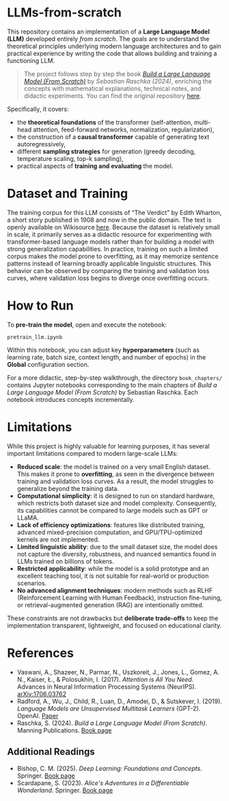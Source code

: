# LLMs-from-scratch

This repository contains an implementation of a **Large Language Model (LLM)** developed entirely *from scratch*.
The goals are to understand the theoretical principles underlying modern language architectures and to gain practical experience by writing the code that allows building and training a functioning LLM.

> The project follows step by step the book [*Build a Large Language Model (From Scratch)*](https://www.manning.com/books/build-a-large-language-model-from-scratch) by *Sebastian Raschka (2024)*, enriching the concepts with mathematical explanations, technical notes, and didactic experiments. You can find the original repository [here](https://github.com/rasbt/LLMs-from-scratch).

Specifically, it covers:

* the **theoretical foundations** of the transformer (self-attention, multi-head attention, feed-forward networks, normalization, regularization),
* the construction of a **causal transformer** capable of generating text autoregressively,
* different **sampling strategies** for generation (greedy decoding, temperature scaling, top-k sampling),
* practical aspects of **training and evaluating** the model.


# Dataset and Training
The training corpus for this LLM consists of “The Verdict” by Edith Wharton, a short story published in 1908 and now in the public domain. The text is openly available on Wikisource [here](https://en.wikisource.org/wiki/The_Verdict).
Because the dataset is relatively small in scale, it primarily serves as a didactic resource for experimenting with transformer-based language models rather than for building a model with strong generalization capabilities. In practice, training on such a limited corpus makes the model prone to overfitting, as it may memorize sentence patterns instead of learning broadly applicable linguistic structures. This behavior can be observed by comparing the training and validation loss curves, where validation loss begins to diverge once overfitting occurs.


# How to Run

To **pre-train the model**, open and execute the notebook:

```
pretrain_llm.ipynb
```

Within this notebook, you can adjust key **hyperparameters** (such as learning rate, batch size, context length, and number of epochs) in the **Global** configuration section.

For a more didactic, step-by-step walkthrough, the directory `book_chapters/` contains Jupyter notebooks corresponding to the main chapters of *Build a Large Language Model (From Scratch)* by Sebastian Raschka. Each notebook introduces concepts incrementally.

# Limitations

While this project is highly valuable for learning purposes, it has several important limitations compared to modern large-scale LLMs:

* **Reduced scale**: the model is trained on a very small English dataset. This makes it prone to **overfitting**, as seen in the divergence between training and validation loss curves. As a result, the model struggles to generalize beyond the training data.
* **Computational simplicity**: it is designed to run on standard hardware, which restricts both dataset size and model complexity. Consequently, its capabilities cannot be compared to large models such as GPT or LLaMA.
* **Lack of efficiency optimizations**: features like distributed training, advanced mixed-precision computation, and GPU/TPU-optimized kernels are not implemented.
* **Limited linguistic ability**: due to the small dataset size, the model does not capture the diversity, robustness, and nuanced semantics found in LLMs trained on billions of tokens.
* **Restricted applicability**: while the model is a solid prototype and an excellent teaching tool, it is not suitable for real-world or production scenarios.
* **No advanced alignment techniques**: modern methods such as RLHF (Reinforcement Learning with Human Feedback), instruction fine-tuning, or retrieval-augmented generation (RAG) are intentionally omitted.

These constraints are not drawbacks but **deliberate trade-offs** to keep the implementation transparent, lightweight, and focused on educational clarity.


# References

* Vaswani, A., Shazeer, N., Parmar, N., Uszkoreit, J., Jones, L., Gomez, A. N., Kaiser, Ł., & Polosukhin, I. (2017). *Attention is All You Need*. Advances in Neural Information Processing Systems (NeurIPS). [arXiv:1706.03762](https://arxiv.org/abs/1706.03762)  
* Radford, A., Wu, J., Child, R., Luan, D., Amodei, D., & Sutskever, I. (2019). *Language Models are Unsupervised Multitask Learners* (GPT-2). OpenAI. [Paper](https://cdn.openai.com/better-language-models/language_models_are_unsupervised_multitask_learners.pdf)  
* Raschka, S. (2024). *Build a Large Language Model (From Scratch)*. Manning Publications. [Book page](https://www.manning.com/books/build-a-large-language-model-from-scratch)  


## Additional Readings

* Bishop, C. M. (2025). *Deep Learning: Foundations and Concepts*. Springer. [Book page](https://link.springer.com/book/10.1007/978-3-031-45468-4)  
* Scardapane, S. (2023). *Alice's Adventures in a Differentiable Wonderland*. Springer. [Book page](https://www.sscardapane.it/alice-book/)  


